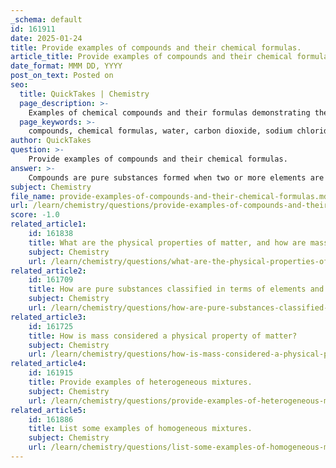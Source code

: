 ```yaml
---
_schema: default
id: 161911
date: 2025-01-24
title: Provide examples of compounds and their chemical formulas.
article_title: Provide examples of compounds and their chemical formulas.
date_format: MMM DD, YYYY
post_on_text: Posted on
seo:
  title: QuickTakes | Chemistry
  page_description: >-
    Examples of chemical compounds and their formulas demonstrating the bonding of different elements.
  page_keywords: >-
    compounds, chemical formulas, water, carbon dioxide, sodium chloride, glucose, ammonia, ethanol, sulfuric acid, calcium carbonate
author: QuickTakes
question: >-
    Provide examples of compounds and their chemical formulas.
answer: >-
    Compounds are pure substances formed when two or more elements are chemically bonded together in a fixed ratio. Here are some examples of compounds along with their chemical formulas:\n\n1. **Water** - H₂O\n   - Composed of two hydrogen atoms and one oxygen atom.\n\n2. **Carbon Dioxide** - CO₂\n   - Composed of one carbon atom and two oxygen atoms.\n\n3. **Sodium Chloride (table salt)** - NaCl\n   - Composed of one sodium atom and one chlorine atom.\n\n4. **Glucose** - C₆H₁₂O₆\n   - Composed of six carbon atoms, twelve hydrogen atoms, and six oxygen atoms.\n\n5. **Ammonia** - NH₃\n   - Composed of one nitrogen atom and three hydrogen atoms.\n\n6. **Ethanol (alcohol)** - C₂H₅OH\n   - Composed of two carbon atoms, six hydrogen atoms, and one oxygen atom.\n\n7. **Sulfuric Acid** - H₂SO₄\n   - Composed of two hydrogen atoms, one sulfur atom, and four oxygen atoms.\n\n8. **Calcium Carbonate** - CaCO₃\n   - Composed of one calcium atom, one carbon atom, and three oxygen atoms.\n\nThese examples illustrate the diversity of compounds, which can vary significantly in their properties and uses based on their constituent elements and the way those elements are bonded together.
subject: Chemistry
file_name: provide-examples-of-compounds-and-their-chemical-formulas.md
url: /learn/chemistry/questions/provide-examples-of-compounds-and-their-chemical-formulas
score: -1.0
related_article1:
    id: 161838
    title: What are the physical properties of matter, and how are mass and volume related to them?
    subject: Chemistry
    url: /learn/chemistry/questions/what-are-the-physical-properties-of-matter-and-how-are-mass-and-volume-related-to-them
related_article2:
    id: 161709
    title: How are pure substances classified in terms of elements and compounds?
    subject: Chemistry
    url: /learn/chemistry/questions/how-are-pure-substances-classified-in-terms-of-elements-and-compounds
related_article3:
    id: 161725
    title: How is mass considered a physical property of matter?
    subject: Chemistry
    url: /learn/chemistry/questions/how-is-mass-considered-a-physical-property-of-matter
related_article4:
    id: 161915
    title: Provide examples of heterogeneous mixtures.
    subject: Chemistry
    url: /learn/chemistry/questions/provide-examples-of-heterogeneous-mixtures
related_article5:
    id: 161886
    title: List some examples of homogeneous mixtures.
    subject: Chemistry
    url: /learn/chemistry/questions/list-some-examples-of-homogeneous-mixtures
---
```


&nbsp;